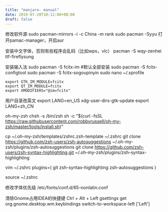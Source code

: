 ```yaml
---
title: "manjaro- manual"
date: 2019-07-20T10:12:00+08:00
draft: false
---
```

修改软件源
sudo pacman-mirrors -i -c China -m rank
sudo pacman -Syyu
打开pamac-manager，开启aur

安装中文字体，否则有些程序会乱码（比如wps，vlc）
pacman -S wqy-zenhei ttf-fireflysung

安装输入法
sudo pacman -S fcitx-im #默认全部安装
sudo pacman -S fcitx-configtool
sudo pacman -S fcitx-sogoupinyin
sudo nano ~/.xprofile

    export GTK_IM_MODULE=fcitx
    export QT_IM_MODULE=fcitx
    export XMODIFIERS="@im=fcitx"

用户目录改英文
export LANG=en_US
xdg-user-dirs-gtk-update
export LANG=zh_CN

oh-my-zsh
chsh -s /bin/zsh
sh -c "$(curl -fsSL https://raw.githubusercontent.com/robbyrussell/oh-my-zsh/master/tools/install.sh)"

cp ~/.oh-my-zsh/templates/zshrc.zsh-template ~/.zshrc
git clone https://github.com/zsh-users/zsh-autosuggestions ~/.oh-my-zsh/plugins/zsh-autosuggestions
git clone https://github.com/zsh-users/zsh-syntax-highlighting.git ~/.oh-my-zsh/plugins/zsh-syntax-highlighting

vim ~/.zshrc
plugins=(
  git
  zsh-syntax-highlighting
  zsh-autosuggestions
)

 source ~/.zshrc

修改字体优先级
/etc/fonts/conf.d/65-nonlatin.conf

清除Gnome占用IDEA的快捷键 Ctrl + Alt + Left
gsettings get org.gnome.desktop.wm.keybindings switch-to-workspace-left
['<Control><Alt>Left']